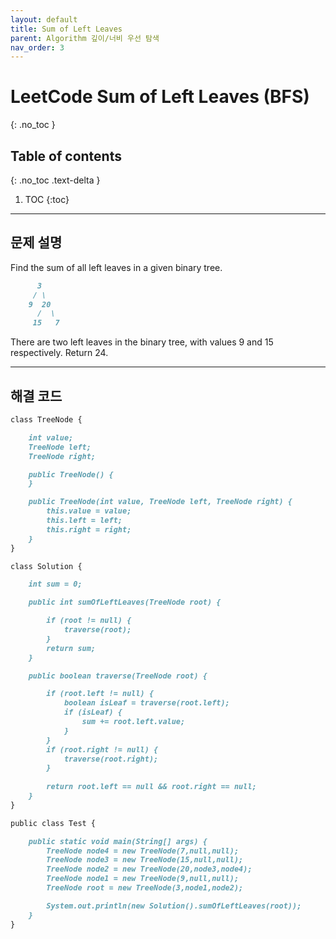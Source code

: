 ```yaml
---
layout: default
title: Sum of Left Leaves
parent: Algorithm 깊이/너비 우선 탐색
nav_order: 3
---
```


# LeetCode Sum of Left Leaves (BFS)

{: .no_toc }

## Table of contents
{: .no_toc .text-delta }

1. TOC
{:toc}

---

## 문제 설명

Find the sum of all left leaves in a given binary tree.  

```markdown
      3  
     / \
    9  20
      /  \
     15   7
```

There are two left leaves in the binary tree, with values 9 and 15 respectively. Return 24.  

---

## 해결 코드
```markdown
class TreeNode {

    int value;
    TreeNode left;
    TreeNode right;

    public TreeNode() {
    }

    public TreeNode(int value, TreeNode left, TreeNode right) {
        this.value = value;
        this.left = left;
        this.right = right;
    }
}

class Solution {

    int sum = 0;

    public int sumOfLeftLeaves(TreeNode root) {

        if (root != null) {
            traverse(root);
        }
        return sum;
    }

    public boolean traverse(TreeNode root) {

        if (root.left != null) {
            boolean isLeaf = traverse(root.left);
            if (isLeaf) {
                sum += root.left.value;
            }
        }
        if (root.right != null) {
            traverse(root.right);
        }
        
        return root.left == null && root.right == null;
    }
}

public class Test {

    public static void main(String[] args) {
        TreeNode node4 = new TreeNode(7,null,null);
        TreeNode node3 = new TreeNode(15,null,null);
        TreeNode node2 = new TreeNode(20,node3,node4);
        TreeNode node1 = new TreeNode(9,null,null);
        TreeNode root = new TreeNode(3,node1,node2);

        System.out.println(new Solution().sumOfLeftLeaves(root));
    }
}
```